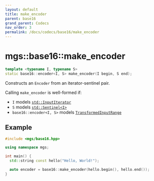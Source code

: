 ```yaml
---
layout: default
title: make_encoder
parent: base16
grand_parent: Codecs
nav_order: 3
permalink: /docs/codecs/base16/make_encoder
---
```


# mgs::base16::make_encoder

```cpp
template <typename I, typename S>
static base16::encoder<I, S> make_encoder(I begin, S end);
```

Constructs an `Encoder` from an iterator-sentinel pair.

Calling `make_encoder` is well-formed if:

* `I` models [`std::InputIterator`](https://en.cppreference.com/w/cpp/experimental/ranges/iterator/InputIterator)
* `S` models [`std::Sentinel<I>`](https://en.cppreference.com/w/cpp/experimental/ranges/iterator/Sentinel)
* `base16::encoder<I, S>` models [`TransformedInputRange`](/docs/concepts/transformed_input_range)

## Example

```cpp
#include <mgs/base16.hpp>

using namespace mgs;

int main() {
  std::string const hello("Hello, World!");

  auto encoder = base16::make_encoder(hello.begin(), hello.end());
}
```
